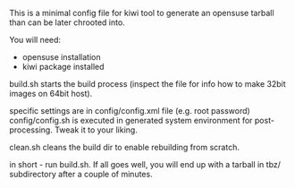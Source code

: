 This is a minimal config file for kiwi tool to generate an opensuse tarball than can be later chrooted into.

You will need: 
- opensuse installation
- kiwi package installed

build.sh starts the build process (inspect the file for info how to make 32bit images on 64bit host).

specific settings are in config/config.xml file (e.g. root password)
config/config.sh is executed in generated system environment for post-processing. Tweak it to your liking.

clean.sh cleans the build dir to enable rebuilding from scratch.

in short - run build.sh. If all goes well, you will end up with a tarball in tbz/ subdirectory after a couple of minutes.